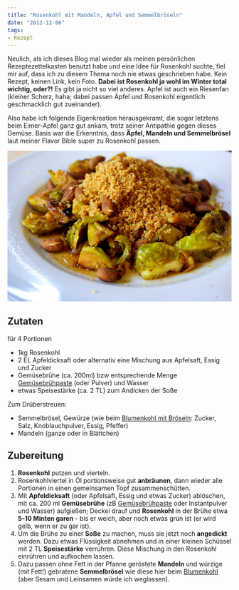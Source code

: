 ```yaml
---
title: "Rosenkohl mit Mandeln, Apfel und Semmelbröseln"
date: "2012-12-06" 
tags:
- Rezept
---
```


Neulich, als ich dieses Blog mal wieder als meinen persönlichen Rezeptezettelkasten benutzt habe und eine Idee für Rosenkohl suchte, fiel mir auf, dass ich zu diesem Thema noch nie etwas geschrieben habe. Kein Rezept, keinen Link, kein Foto. **Dabei ist Rosenkohl ja wohl im Winter total wichtig, oder?!** Es gibt ja nicht so viel anderes. Apfel ist auch ein Riesenfan (kleiner Scherz, haha; dabei passen Äpfel und Rosenkohl eigentlich geschmacklich gut zueinander).

Also habe ich folgende Eigenkreation herausgekramt, die sogar letztens beim Eimer-Apfel ganz gut ankam, trotz seiner Antipathie gegen dieses Gemüse. Basis war die Erkenntnis, dass **Äpfel, Mandeln und Semmelbrösel** laut meiner Flavor Bible super zu Rosenkohl passen.

[![rosenkohl](images/rosenkohl.jpg)](http://apfeleimer.wordpress.com/2012/12/06/rosenkohl-mit-mandeln-apfel-und-semmelbroseln/rosenkohl/)

## Zutaten

für 4 Portionen

- 1kg Rosenkohl
- 2 EL Apfeldicksaft oder alternativ eine Mischung aus Apfelsaft, Essig und Zucker
- Gemüsebrühe (ca. 200ml) bzw entsprechende Menge [Gemüsebrühpaste](http://apfeleimer.wordpress.com/2012/10/14/gemusebruhe-paste-eingemachtes-suppengewurz-und-inoffizieller-dreckwegtag/ "Gemüsebrühe-Paste / eingemachtes Suppengewürz und inoffizieller Dreckwegtag") (oder Pulver) und Wasser
- etwas Speisestärke (ca. 2 TL) zum Andicken der Soße

Zum Drüberstreuen:

- Semmelbrösel, Gewürze (wie beim [Blumenkohl mit Bröseln](http://apfeleimer.wordpress.com/2012/05/04/blumenkohl-mit-bechamelsose-und-semmelbrosel/ "Blumenkohl mit Bechamelsoße und Semmelbrösel"): Zucker, Salz, Knoblauchpulver, Essig, Pfeffer)
- Mandeln (ganze oder in Blättchen)

## Zubereitung

1. **Rosenkohl** putzen und vierteln.
2. Rosenkohlviertel in Öl portionsweise gut **anbräunen**, dann wieder alle Portionen in einen gemeinsamen Topf zusammenschütten.
3. Mit **Apfeldicksaft** (oder Apfelsaft, Essig und etwas Zucker) ablöschen, mit ca. 200 ml **Gemüsebrühe** (zB [Gemüsebrühpaste](http://apfeleimer.wordpress.com/2012/10/14/gemusebruhe-paste-eingemachtes-suppengewurz-und-inoffizieller-dreckwegtag/ "Gemüsebrühe-Paste / eingemachtes Suppengewürz und inoffizieller Dreckwegtag") oder Instantpulver und Wasser) aufgießen; Deckel drauf und **Rosenkohl** in der Brühe etwa **5-10 Minten garen** - bis er weich, aber noch etwas grün ist (er wird gelb, wenn er zu gar ist).
4. Um die Brühe zu einer **Soße** zu machen, muss sie jetzt noch **angedickt** werden. Dazu etwas Flüssigkeit abnehmen und in einer kleinen Schüssel mit 2 TL **Speisestärke** verrühren. Diese Mischung in den Rosenkohl einrühren und aufkochen lassen.
5. Dazu passen ohne Fett in der Pfanne geröstete **Mandeln** und würzige (_mit_ Fett!) gebratene **Semmelbrösel** wie diese hier beim [Blumenkohl](http://apfeleimer.wordpress.com/2012/05/04/blumenkohl-mit-bechamelsose-und-semmelbrosel/ "Blumenkohl mit Bechamelsoße und Semmelbrösel") (aber Sesam und Leinsamen würde ich weglassen).
